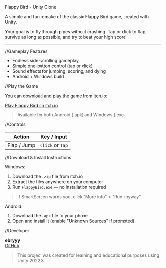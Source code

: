 Flappy Bird - Unity Clone

A simple and fun remake of the classic Flappy Bird game, created with Unity.

Your goal is to fly through pipes without crashing. Tap or click to flap, survive as long as possible, and try to beat your high score!

---

//Gameplay Features

-  Endless side-scrolling gameplay
-  Simple one-button control (tap or click)
-  Sound effects for jumping, scoring, and dying
-  Android +  Windows build


//Play the Game

You can download and play the game from itch.io:

[Play Flappy Bird on itch.io](https://ebrucelik.itch.io/flappybird)

> Available for both Android (.apk) and Windows (.exe)


//Controls

| Action       | Key / Input    |
|--------------|----------------|
| Flap / Jump  | `Click` or `Tap` |


//Download & Install Instructions

Windows:
1. Download the `.zip` file from itch.io
2. Extract the files anywhere on your computer
3. Run `FlappyBird.exe` — no installation required

> If SmartScreen warns you, click "More info" > "Run anyway"

Android:
1. Download the `.apk` file to your phone
2. Open and install it (enable "Unknown Sources" if prompted)


//Developer

**ebryyy**  
[GitHub](https://github.com/ebryyy)


> This project was created for learning and educational purposes using Unity 2022.3.
